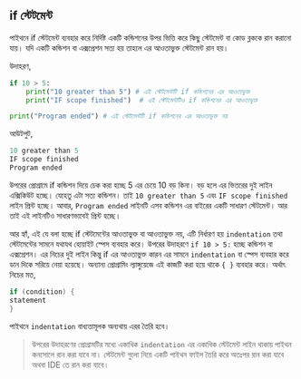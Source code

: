 ## if স্টেটমেন্ট

পাইথনে if স্টেটমেন্ট ব্যবহার করে নির্দিষ্ট একটি কন্ডিশনের উপর ভিত্তি করে কিছু স্টেটমেন্ট বা কোড ব্লককে রান করানো যায়। যদি একটি কন্ডিশন বা এক্সপ্রেশন সত্য হয় তাহলে এর আওতাভুক্ত স্টেটমেন্ট রান হয়।    

উদাহরণ,   

```python
if 10 > 5:
	print("10 greater than 5") # এই স্টেটমেন্টটি if কন্ডিশনের এর আওতাভুক্ত
	print("IF scope finished")	# এই স্টেটমেন্টটিও if কন্ডিশনের এর আওতাভুক্ত

print("Program ended") # এই স্টেটমেন্টটি if কন্ডিশনের এর আওতাভুক্ত নয় 
```   

আউটপুট, 

```python
10 greater than 5
IF scope finished
Program ended
```   

উপরের প্রোগ্রামে if কন্ডিশন দিয়ে চেক করা হচ্ছে 5 এর চেয়ে 10 বড় কিনা। বড় হলে এর ভিতরের দুই লাইন এক্সিকিউট হচ্ছে। যেহেতু এটা সত্য কন্ডিশন। তাই `10 greater than 5` এবং `IF scope finished` লাইন প্রিন্ট হচ্ছে। আবার, `Program ended` লাইনটি এসব কন্ডিশন এর বাইরের একটি সাধারণ স্টেটমেন্ট। আর তাই এই লাইনটিও সাধারণভাবেই প্রিন্ট হচ্ছে।  

আর হ্যাঁ, এই যে বলা হচ্ছে if স্টেটমেন্টের আওতাভুক্ত বা আওতাভুক্ত নয়, এটি নির্ধারণ হয় `indentation` তথা স্টেটমেন্টের সামনে যথাযথ হোয়াইট স্পেস ব্যবহার করে। উপরের উদাহরণে `if 10 > 5:` হচ্ছে কন্ডিশন বা এক্সপ্রেশন। এর নিচের দুই লাইন কিন্তু if এর আওতাভুক্ত কারন এর সামনে `indentation` বা স্পেস ব্যবহার করে ডান দিকে সরিয়ে নেয়া হয়েছে। অন্যান্য প্রোগ্রামিং ল্যাঙ্গুয়েজে এই কাজটি করা হয়ে থাকে `{ }` ব্যবহার করে। অর্থাৎ নিচের মত,   

```c
if (condition) {
statement
}
```   
পাইথনে `indentation` বাধ্যতামূলক অন্যথায় এরর তৈরি হবে। 

> উপরের উদাহরণের প্রোগ্রামটির মধ্যে একাধিক `indentation` এর একাধিক স্টেটমেন্ট লাইন থাকায় পাইথন কনসোলে রান করা যাবে না। স্টেটমেন্ট গুলো নিয়ে একটি পাইথন ফাইল তৈরি করে অতঃপর রান করা যাবে অথবা IDE তে রান করা যাবে। 